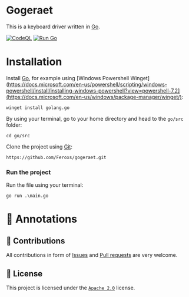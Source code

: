 # Gogeraet

This is a keyboard driver written in [Go](https://go.dev/).

[![CodeQL](https://github.com/Feroxs/gogeraet/actions/workflows/codeql.yml/badge.svg)](https://github.com/Feroxs/gogeraet/actions/workflows/codeql.yml) [![Run Go](https://github.com/Feroxs/gogeraet/actions/workflows/go.yml/badge.svg)](https://github.com/Feroxs/gogeraet/actions/workflows/go.yml)

# Installation

Install [Go](https://go.dev/), for example using [Windows Powershell Winget](https://docs.microsoft.com/en-us/powershell/scripting/windows-powershell/install/installing-windows-powershell?view=powershell-7.2](https://docs.microsoft.com/en-us/windows/package-manager/winget/):
```shell
winget install golang.go
```

By using your terminal, go to your home directory and head to the `go/src` folder:
```shell
cd go/src
```

Clone the project using [Git](https://git-scm.com/):
```shell
https://github.com/Feroxs/gogeraet.git
```

### Run the project
Run the file using your terminal:
```shell
go run .\main.go
```

# 📑 Annotations
## 🤝 Contributions
All contributions in form of [Issues](https://github.com/Feroxs/gogeraet/issues) and [Pull requests](https://github.com/Feroxs/gogeraet/pulls) are very welcome.

## 📄 License
This project is licensed under the [`Apache 2.0`](https://github.com/Feroxs/gogeraet/blob/main/LICENSE) license.
